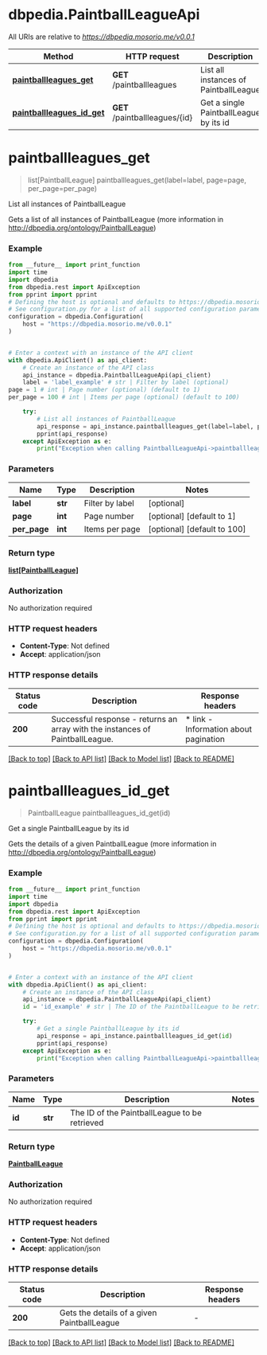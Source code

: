 # dbpedia.PaintballLeagueApi

All URIs are relative to *https://dbpedia.mosorio.me/v0.0.1*

Method | HTTP request | Description
------------- | ------------- | -------------
[**paintballleagues_get**](PaintballLeagueApi.md#paintballleagues_get) | **GET** /paintballleagues | List all instances of PaintballLeague
[**paintballleagues_id_get**](PaintballLeagueApi.md#paintballleagues_id_get) | **GET** /paintballleagues/{id} | Get a single PaintballLeague by its id


# **paintballleagues_get**
> list[PaintballLeague] paintballleagues_get(label=label, page=page, per_page=per_page)

List all instances of PaintballLeague

Gets a list of all instances of PaintballLeague (more information in http://dbpedia.org/ontology/PaintballLeague)

### Example

```python
from __future__ import print_function
import time
import dbpedia
from dbpedia.rest import ApiException
from pprint import pprint
# Defining the host is optional and defaults to https://dbpedia.mosorio.me/v0.0.1
# See configuration.py for a list of all supported configuration parameters.
configuration = dbpedia.Configuration(
    host = "https://dbpedia.mosorio.me/v0.0.1"
)


# Enter a context with an instance of the API client
with dbpedia.ApiClient() as api_client:
    # Create an instance of the API class
    api_instance = dbpedia.PaintballLeagueApi(api_client)
    label = 'label_example' # str | Filter by label (optional)
page = 1 # int | Page number (optional) (default to 1)
per_page = 100 # int | Items per page (optional) (default to 100)

    try:
        # List all instances of PaintballLeague
        api_response = api_instance.paintballleagues_get(label=label, page=page, per_page=per_page)
        pprint(api_response)
    except ApiException as e:
        print("Exception when calling PaintballLeagueApi->paintballleagues_get: %s\n" % e)
```

### Parameters

Name | Type | Description  | Notes
------------- | ------------- | ------------- | -------------
 **label** | **str**| Filter by label | [optional] 
 **page** | **int**| Page number | [optional] [default to 1]
 **per_page** | **int**| Items per page | [optional] [default to 100]

### Return type

[**list[PaintballLeague]**](PaintballLeague.md)

### Authorization

No authorization required

### HTTP request headers

 - **Content-Type**: Not defined
 - **Accept**: application/json

### HTTP response details
| Status code | Description | Response headers |
|-------------|-------------|------------------|
**200** | Successful response - returns an array with the instances of PaintballLeague. |  * link - Information about pagination <br>  |

[[Back to top]](#) [[Back to API list]](../README.md#documentation-for-api-endpoints) [[Back to Model list]](../README.md#documentation-for-models) [[Back to README]](../README.md)

# **paintballleagues_id_get**
> PaintballLeague paintballleagues_id_get(id)

Get a single PaintballLeague by its id

Gets the details of a given PaintballLeague (more information in http://dbpedia.org/ontology/PaintballLeague)

### Example

```python
from __future__ import print_function
import time
import dbpedia
from dbpedia.rest import ApiException
from pprint import pprint
# Defining the host is optional and defaults to https://dbpedia.mosorio.me/v0.0.1
# See configuration.py for a list of all supported configuration parameters.
configuration = dbpedia.Configuration(
    host = "https://dbpedia.mosorio.me/v0.0.1"
)


# Enter a context with an instance of the API client
with dbpedia.ApiClient() as api_client:
    # Create an instance of the API class
    api_instance = dbpedia.PaintballLeagueApi(api_client)
    id = 'id_example' # str | The ID of the PaintballLeague to be retrieved

    try:
        # Get a single PaintballLeague by its id
        api_response = api_instance.paintballleagues_id_get(id)
        pprint(api_response)
    except ApiException as e:
        print("Exception when calling PaintballLeagueApi->paintballleagues_id_get: %s\n" % e)
```

### Parameters

Name | Type | Description  | Notes
------------- | ------------- | ------------- | -------------
 **id** | **str**| The ID of the PaintballLeague to be retrieved | 

### Return type

[**PaintballLeague**](PaintballLeague.md)

### Authorization

No authorization required

### HTTP request headers

 - **Content-Type**: Not defined
 - **Accept**: application/json

### HTTP response details
| Status code | Description | Response headers |
|-------------|-------------|------------------|
**200** | Gets the details of a given PaintballLeague |  -  |

[[Back to top]](#) [[Back to API list]](../README.md#documentation-for-api-endpoints) [[Back to Model list]](../README.md#documentation-for-models) [[Back to README]](../README.md)

